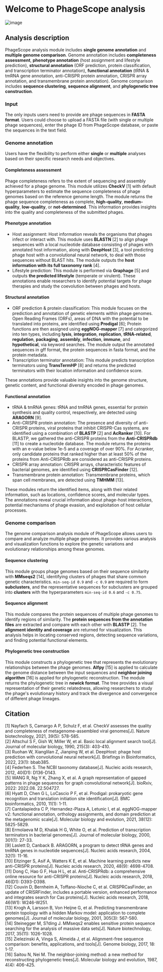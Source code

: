 # Welcome to PhageScope analysis

![image](/Figures/analysis.png)

## Analysis description

PhageScope analysis module includes **single genome annotation** and **multiple genome comparison**. Genome annotation includes **completeness assessment**, **phenotype annotation** (host assignment and lifestyle prediction), **structural annotation** (ORF prediction, protein classification, and transcription terminator annotation), **functional annotation** (tRNA & tmRNA gene annotation, anti-CRISPR protein annotation, CRISPR array annotation, and transmembrane protein annotation). Genome comparison includes **sequence clustering**, **sequence alignment**, and **phylogenetic tree construction**.

### Input

The only inputs users need to provide are phage sequences in **FASTA format**. Users could choose to upload a FASTA file (with single or multiple phage sequences), enter the phage ID from PhageScope database, or paste the sequences in the text field.

### Genome annotation

Users have the flexibility to perform either **single** or **multiple** analyses based on their specific research needs and objectives.

#### Completeness assessment

Phage completeness refers to the extent of sequencing and assembly achieved for a phage genome. This module utilizes **CheckV** [1] with default hyperparameters to estimate the sequence completeness of phage genomes based on the reference genome length. The module returns the phage sequence completeness as complete, **high-quality**, **medium-quality**, **low-quality**, or **not-determined**. This information provides insights into the quality and completeness of the submitted phages.

#### Phenotype annotation

-   Host assignment: Host information reveals the organisms that phages infect or interact with. This module uses **BLASTN** [2] to align phage sequences with a local nucleotide database consisting of phages with annotated host information, along with **DeepHost** [3], a tool predicting phage host with a convolutional neural network, to deal with those sequences without BLAST hits. The module outputs the **host information with its full taxonomy rank** [4].
-   Lifestyle prediction: This module is performed via **Graphage** [5] and outputs **the predicted lifestyle** (temperate or virulent).
    These annotations enable researchers to identify potential targets for phage therapies and study the coevolution between phages and hosts.

#### Structural annotation

-   ORF prediction & protein classification: This module focuses on the prediction and annotation of genetic elements within phage genomes. Open Reading Frames (ORFs), areas of DNA with the potential to be translated into proteins, are identified using **Prodigal** [6]; Protein functions are then assigned using **eggNOG-mapper** [7] and categorized into ten types, including **lysis**, **integration**, **replication**, **tRNA-related**, **regulation**, **packaging**, **assembly**, **infection**, **immune**, and **hypothetical**, via keyword searches. The module output the annotated sequences in gff format, the protein sequences in fasta format, and the protein metadata.
-   Transcription terminator annotation: This module predicts transcription terminators using **TransTermHP** [8] and returns the predicted terminators with their location information and confidence score.

These annotations provide valuable insights into the genome structure, genetic content, and functional diversity encoded in phage genomes.

#### Functional annotation

-   tRNA & tmRNA genes: tRNA and tmRNA genes, essential for protein synthesis and quality control, respectively, are detected using **ARAGORN** [9].
-   Anti-CRISPR protein annotation: The presence and diversity of anti-CRISPR proteins, viral proteins that inhibit CRISPR-Cas systems, are identified using a combination of **BLASTP** [2] and **AcRanker** [10]. For BLASTP, we gathered the anti-CRISPR proteins from the **Anti-CRISPRdb** [11] to create a nucleotide database. The module returns the proteins with an e-value below 1e-5 and a coverage of over 90%. For Acranker, only candidate proteins that ranked higher than at least 50% of the proteins from Anti-CRISPRdb are considered as anti-CRISPR proteins.
-   CRISPR array annotation: CRISPR arrays, characteristic features of bacterial genomes, are identified using **CRISPRCasFinder** [12].
-   Transmembrane protein annotation: Transmembrane proteins, which span cell membranes, are detected using **TMHMM** [13].

These modules return the identified items, along with their related information, such as locations, confidence scores, and molecular types. The annotations reveal crucial information about phage-host interactions, potential mechanisms of phage evasion, and exploitation of host cellular processes.

### Genome comparison

The genome comparison analysis module of PhageScope allows users to compare and analyze multiple phage genomes. It provides various analysis and visualization functions to explore the genetic variations and evolutionary relationships among these genomes.

#### Sequence clustering

This module groups phage genomes based on their sequence similarity with **MMseqs2** [14], identifying clusters of phages that share common genetic characteristics. `min-seq-id 0.9` and `-c 0.9` are required to form **subclusters**, and the representative sequences for subclusters are grouped into **clusters** with the hyperparameters `min-seq-id 0.6` and `-c 0.75`.

#### Sequence alignment

This module compares the protein sequences of multiple phage genomes to identify regions of similarity. The **protein sequences from the annotation files** are extracted and compare with each other with **BLASTP** [2]. The **alignment identity and coverage** are returned for visualization. This analysis helps in locating conserved regions, detecting sequence variations, and finding potential functional elements.

#### Phylogenetic tree construction

This module constructs a phylogenetic tree that represents the evolutionary relationships between the phage genomes. **Alfpy** [15] is applied to calculate the genome distance between the input sequences and **neighbor joining algorithm** [16] is applied for phylogenetic reconstruction. The module returns the phylogenetic tree in **newick format**. The tree provides a visual representation of their genetic relatedness, allowing researchers to study the phage's evolutionary history and track the divergence and convergence of different phage lineages.

## Citation

[1] Nayfach S, Camargo A P, Schulz F, et al. CheckV assesses the quality and completeness of metagenome-assembled viral genomes[J]. Nature biotechnology, 2021, 39(5): 578-585.  
[2] Altschul S F, Gish W, Miller W, et al. Basic local alignment search tool[J]. Journal of molecular biology, 1990, 215(3): 403-410.  
[3] Ruohan W, Xianglilan Z, Jianping W, et al. DeepHost: phage host prediction with convolutional neural network[J]. Briefings in Bioinformatics, 2022, 23(1): bbab385.  
[4] Federhen S. The NCBI taxonomy database[J]. Nucleic acids research, 2012, 40(D1): D136-D143.  
[5] WANG R, Ng Y K, Zhang X, et al. A graph representation of gapped patterns in phage sequences for graph convolutional network[J]. bioRxiv, 2022: 2022.08. 22.504727.  
[6] Hyatt D, Chen G L, LoCascio P F, et al. Prodigal: prokaryotic gene recognition and translation initiation site identification[J]. BMC bioinformatics, 2010, 11(1): 1-11.  
[7] Cantalapiedra C P, Hernandez-Plaza A, Letunic I, et al. eggNOG-mapper v2: functional annotation, orthology assignments, and domain prediction at the metagenomic scale[J]. Molecular biology and evolution, 2021, 38(12): 5825-5829.  
[8] Ermolaeva M D, Khalak H G, White O, et al. Prediction of transcription terminators in bacterial genomes[J]. Journal of molecular biology, 2000, 301(1): 27-33.  
[9] Laslett D, Canback B. ARAGORN, a program to detect tRNA genes and tmRNA genes in nucleotide sequences[J]. Nucleic acids research, 2004, 32(1): 11-16.  
[10] Eitzinger S, Asif A, Watters K E, et al. Machine learning predicts new anti-CRISPR proteins[J]. Nucleic acids research, 2020, 48(9): 4698-4708.  
[11] Dong C, Hao G F, Hua H L, et al. Anti-CRISPRdb: a comprehensive online resource for anti-CRISPR proteins[J]. Nucleic acids research, 2018, 46(D1): D393-D398.  
[12] Couvin D, Bernheim A, Toffano-Nioche C, et al. CRISPRCasFinder, an update of CRISRFinder, includes a portable version, enhanced performance and integrates search for Cas proteins[J]. Nucleic acids research, 2018, 46(W1): W246-W251.  
[13] Krogh A, Larsson B, Von Heijne G, et al. Predicting transmembrane protein topology with a hidden Markov model: application to complete genomes[J]. Journal of molecular biology, 2001, 305(3): 567-580.  
[14] Steinegger M, S?ding J. MMseqs2 enables sensitive protein sequence searching for the analysis of massive data sets[J]. Nature biotechnology, 2017, 35(11): 1026-1028.  
[15] Zielezinski A, Vinga S, Almeida J, et al. Alignment-free sequence comparison: benefits, applications, and tools[J]. Genome biology, 2017, 18: 1-17.  
[16] Saitou N, Nei M. The neighbor-joining method: a new method for reconstructing phylogenetic trees[J]. Molecular biology and evolution, 1987, 4(4): 406-425.
